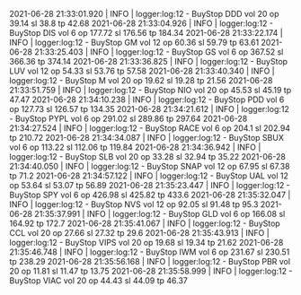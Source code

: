 2021-06-28 21:33:01.920 | INFO     | logger:log:12 - BuyStop DDD vol 20 op 39.14 sl 38.8 tp 42.68
2021-06-28 21:33:04.926 | INFO     | logger:log:12 - BuyStop DIS vol 6 op 177.72 sl 176.56 tp 184.34
2021-06-28 21:33:22.174 | INFO     | logger:log:12 - BuyStop GM vol 12 op 60.36 sl 59.79 tp 63.61
2021-06-28 21:33:25.403 | INFO     | logger:log:12 - BuyStop GS vol 6 op 367.52 sl 366.36 tp 374.14
2021-06-28 21:33:36.825 | INFO     | logger:log:12 - BuyStop LUV vol 12 op 54.33 sl 53.76 tp 57.58
2021-06-28 21:33:40.340 | INFO     | logger:log:12 - BuyStop M vol 20 op 19.62 sl
19.28 tp 21.56
2021-06-28 21:33:51.759 | INFO     | logger:log:12 - BuyStop NIO vol 20 op 45.53 sl 45.19 tp 47.47
2021-06-28 21:34:10.238 | INFO     | logger:log:12 - BuyStop PDD vol 6 op 127.73 sl 126.57 tp 134.35
2021-06-28 21:34:21.612 | INFO     | logger:log:12 - BuyStop PYPL vol 6 op 291.02
sl 289.86 tp 297.64
2021-06-28 21:34:27.524 | INFO     | logger:log:12 - BuyStop RACE vol 6 op 204.1 sl 202.94 tp 210.72
2021-06-28 21:34:34.087 | INFO     | logger:log:12 - BuyStop SBUX vol 6 op 113.22
sl 112.06 tp 119.84
2021-06-28 21:34:36.942 | INFO     | logger:log:12 - BuyStop SLB vol 20 op 33.28 sl 32.94 tp 35.22
2021-06-28 21:34:40.050 | INFO     | logger:log:12 - BuyStop SNAP vol 12 op 67.95
sl 67.38 tp 71.2
2021-06-28 21:34:57.122 | INFO     | logger:log:12 - BuyStop UAL vol 12 op 53.64 sl 53.07 tp 56.89
2021-06-28 21:35:23.447 | INFO     | logger:log:12 - BuyStop SPY vol 6 op 426.98 sl 425.82 tp 433.6
2021-06-28 21:35:32.047 | INFO     | logger:log:12 - BuyStop NVS vol 12 op 92.05 sl 91.48 tp 95.3
2021-06-28 21:35:37.991 | INFO     | logger:log:12 - BuyStop GLD vol 6 op 166.08 sl 164.92 tp 172.7
2021-06-28 21:35:41.067 | INFO     | logger:log:12 - BuyStop CCL vol 20 op 27.66 sl 27.32 tp 29.6
2021-06-28 21:35:43.913 | INFO     | logger:log:12 - BuyStop VIPS vol 20 op 19.68
sl 19.34 tp 21.62
2021-06-28 21:35:46.748 | INFO     | logger:log:12 - BuyStop IWM vol 6 op 231.67 sl 230.51 tp 238.29
2021-06-28 21:35:56.168 | INFO     | logger:log:12 - BuyStop PBR vol 20 op 11.81 sl 11.47 tp 13.75
2021-06-28 21:35:58.999 | INFO     | logger:log:12 - BuyStop VIAC vol 20 op 44.43
sl 44.09 tp 46.37